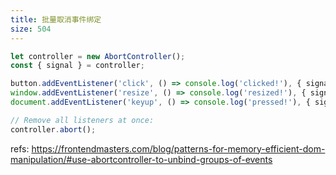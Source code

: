 ```yaml
---
title: 批量取消事件绑定
size: 504
---
```

```js
let controller = new AbortController();
const { signal } = controller;

button.addEventListener('click', () => console.log('clicked!'), { signal });
window.addEventListener('resize', () => console.log('resized!'), { signal });
document.addEventListener('keyup', () => console.log('pressed!'), { signal });

// Remove all listeners at once:
controller.abort();
```

refs:
https://frontendmasters.com/blog/patterns-for-memory-efficient-dom-manipulation/#use-abortcontroller-to-unbind-groups-of-events
